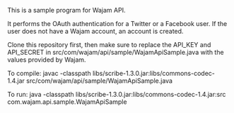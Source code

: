 This is a sample program for Wajam API. 

It performs the OAuth authentication for a Twitter or a Facebook user. If the user does not have a Wajam account, an account is created.

Clone this repository first, then make sure to replace the API_KEY and API_SECRET in src/com/wajam/api/sample/WajamApiSample.java with the values provided by Wajam.

To compile:
javac -classpath libs/scribe-1.3.0.jar:libs/commons-codec-1.4.jar src/com/wajam/api/sample/WajamApiSample.java

To run:
java -classpath libs/scribe-1.3.0.jar:libs/commons-codec-1.4.jar:src com.wajam.api.sample.WajamApiSample
